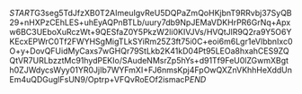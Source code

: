 $START$G3seg5TdJfzXB0T2AImeuIgvReU5DQPaZmQoHKjbnT9RRvbj37SyQB29+nHXPzCEhLES+uhEyAQPnBTLb/uury7db9NpJEMaVDKHrPR6GrNq+Apxw6BC3UEboXuRczWt+9QESfaZ0Y5PkzW2li0KIVJVs/HVQtJlR9Q2ra9Y5O6YKEcxEPWrC0Tf2FWYHSgMigTLkSYiRm25Z3ft75i0C+eoi6m6Lgr1eVlbbnIxc0O+y+DovQFUidMyCaxs7wGHQr79StLkb2K41kD04Pt95LEOa8hxahCES9ZQQtVR7URLbzztMc91hydPEKIo/SAudeNMsrZp5hYs+d91Tf9FeU0lZGwmXBgth0ZJWdycsWyy01YR0JjIb7WYFmXI+FJ6nmsKpj4FpOwQXZnVKhhHeXddUnEm4uQDGuglFsUN9/Optrp+VFQvRoEOf2ismacP$END$